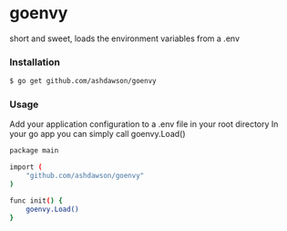 # goenvy

short and sweet, loads the environment variables from a .env

### Installation
```sh
$ go get github.com/ashdawson/goenvy
```

### Usage
Add your application configuration to a .env file in your root directory
In your go app you can simply call goenvy.Load()

```sh
package main

import (
    "github.com/ashdawson/goenvy"
)

func init() {
    goenvy.Load()
}
```
